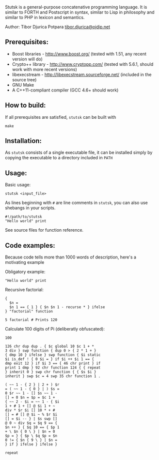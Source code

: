 Stutsk is a general-purpose concatenative programming language. It is similar to FORTH and Postscript
in syntax, similar to Lisp in philosophy and similar to PHP in lexicon and semantics.

Author: Tibor Djurica Potpara <tibor.djurica@ojdip.net>

Prerequisites:
--------------
* Boost libraries - <http://www.boost.org/> (tested with 1.51, any recent version will do)
* Crypto++ library - <http://www.cryptopp.com/> (tested with 5.6.1, should work with more recent versions)
* libexecstream - <http://libexecstream.sourceforge.net/> (included in the source tree)
* GNU Make
* A C++11-compliant compiler (GCC 4.6+ should work)

How to build:
-------------
If all prerequisites are satisfied, `stutsk` can be built with  
    
    make
    
Installation:
-------------

As `stutsk` consists of a single executable file, it can be installed simply by copying the executable
to a directory included in `PATH`


Usage:
------

Basic usage:

    stutsk <input_file>
    
As lines beginning with `#` are line comments in `stutsk`, you can also use shebangs in your scripts.

    #!/path/to/stutsk
    "Hello world" print
    
See source files for function reference.

Code examples:
--------------

Because code tells more than 1000 words of description, here's a motivating example

Obligatory example:

    "Hello world" print 
    
Recursive factorial:
    
    { 
      $n = 
      $n 1 == { 1 } { $n $n 1 - recurse * } ifelse      
    } "factorial" function
    
    5 factorial # Prints 120
    
Calculate 100 digits of Pi (deliberatly obfuscated):
    
    100

    126 chr dup dup . { $c global 10 $c 1 + *
    3 div } swp function { dup 0 > { 2 * 1 + }
    { dmp 10 } ifelse } swp function { $i static
    $i is_def ! { 0 $i = } if $i ++ $i 1 == {
    dmp exit 12 } if $i 3 == { 46 chr print } if
    print 1 dmp } 92 chr function 124 { { repeat
    } inherit 0 } swp chr function { { $s $i }
    inherit } swp $c = 4 swp 35 chr function 1 .
    
    ( ~~ 1 - { 2 } | 2 + ) $r
    = ( ~~ 1 - { 0 } | ) $s =
    0 $r ~~ 1 - [] $s ~~ 1 -
    [] = 0 $n = $p = $c 1 +
    { ~~ 2 - $i = ~~ 1 - { $i
    1 + # 1 + [] @ $i 1 + ~
    div * $r $i [] 10 * + #
    [] = # [] @ $i ~ % $r $i
    [] = $i -- } | $s swp []
    @ 0 ~ div $q = $q 9 == {
    $n ++ } { $q 10 == { $p 1
    + \ $n { 0 \ } | $n = 0
    $p = } { $p \ $q $p = $n
    0 != { $n { 9 \ } | $n =
    } if } ifelse } ifelse }
    
    repeat

